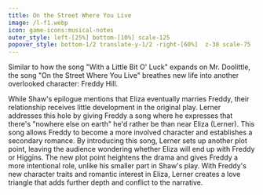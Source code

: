 ```yaml
---
title: On the Street Where You Live
image: /l-f1.webp
icon: game-icons:musical-notes
outer_style: left-[25%] bottom-[10%] scale-125
popover_style: bottom-1/2 translate-y-1/2 -right-[60%]  z-30 scale-75
---
```

Similar to how the song "With a Little Bit O' Luck" expands on Mr. Doolittle, the song "On the Street Where You Live" breathes new life into another overlooked character: Freddy Hill.
<!--more-->
While Shaw's epilogue mentions that Eliza eventually marries Freddy, their relationship receives little development in the original play. Lerner addresses this hole by giving Freddy a song where he expresses that there's "nowhere else on earth" he'd rather be than near Eliza (Lerner). This song allows Freddy to become a more involved character and establishes a secondary romance. By introducing this song, Lerner sets up another plot point, leaving the audience wondering whether Eliza will end up with Freddy or Higgins. The new plot point heightens the drama and gives Freddy a more intentional role, unlike his smaller part in Shaw's play. With Freddy's new character traits and romantic interest in Eliza, Lerner creates a love triangle that adds further depth and conflict to the narrative.


